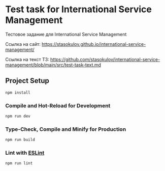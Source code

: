# Test task for International Service Management

Тестовое задание для International Service Management

Ссылка на сайт: https://stasokulov.github.io/international-service-management/

Ссылка на текст ТЗ: https://github.com/stasokulov/international-service-management/blob/main/src/test-task-text.md

## Project Setup

```sh
npm install
```

### Compile and Hot-Reload for Development

```sh
npm run dev
```

### Type-Check, Compile and Minify for Production

```sh
npm run build
```

### Lint with [ESLint](https://eslint.org/)

```sh
npm run lint
```
